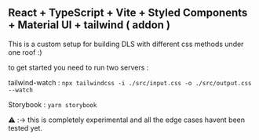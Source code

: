 ## React + TypeScript + Vite + Styled Components + Material UI  + tailwind ( addon )

This is a custom setup for building DLS with different css methods under one roof :) 

to get started you need to run two servers : 

tailwind-watch :  ```npx tailwindcss -i ./src/input.css -o ./src/output.css --watch```

Storybook : ```yarn storybook```

⚠️ :-> this is completely experimental and all the edge cases havent been tested yet.


